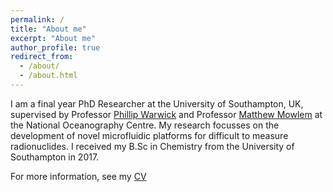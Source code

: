 ```yaml
---
permalink: /
title: "About me"
excerpt: "About me"
author_profile: true
redirect_from: 
  - /about/
  - /about.html
---
```

I am a final year PhD Researcher at the University of Southampton, UK, supervised by Professor [Phillip Warwick](https://www.southampton.ac.uk/people/5wyy9x/professor-phillip-warwick) and Professor [Matthew Mowlem](https://noc.ac.uk/n/Matthew+Mowlem) at the National Oceanography Centre. My research focusses on the development of novel microfluidic platforms for difficult to measure radionuclides. I received my B.Sc in Chemistry from the University of Southampton in 2017. 

For more information, see my [CV](files/SarahELu_CV.pdf)



